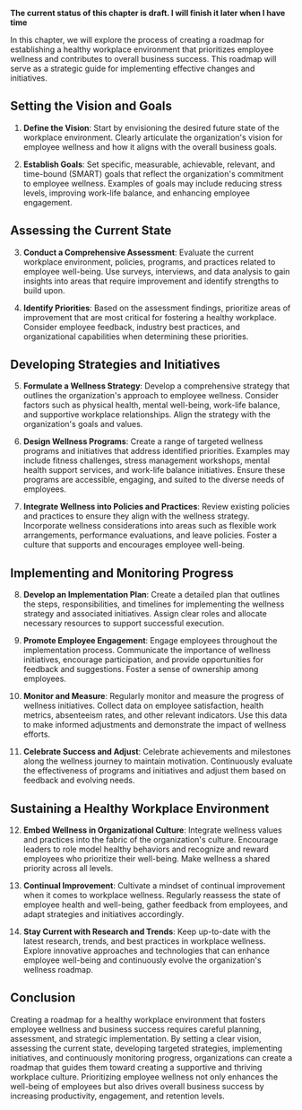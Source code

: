 **The current status of this chapter is draft. I will finish it later when I have time**

In this chapter, we will explore the process of creating a roadmap for establishing a healthy workplace environment that prioritizes employee wellness and contributes to overall business success. This roadmap will serve as a strategic guide for implementing effective changes and initiatives.

Setting the Vision and Goals
----------------------------

1. **Define the Vision**: Start by envisioning the desired future state of the workplace environment. Clearly articulate the organization's vision for employee wellness and how it aligns with the overall business goals.

2. **Establish Goals**: Set specific, measurable, achievable, relevant, and time-bound (SMART) goals that reflect the organization's commitment to employee wellness. Examples of goals may include reducing stress levels, improving work-life balance, and enhancing employee engagement.

Assessing the Current State
---------------------------

3. **Conduct a Comprehensive Assessment**: Evaluate the current workplace environment, policies, programs, and practices related to employee well-being. Use surveys, interviews, and data analysis to gain insights into areas that require improvement and identify strengths to build upon.

4. **Identify Priorities**: Based on the assessment findings, prioritize areas of improvement that are most critical for fostering a healthy workplace. Consider employee feedback, industry best practices, and organizational capabilities when determining these priorities.

Developing Strategies and Initiatives
-------------------------------------

5. **Formulate a Wellness Strategy**: Develop a comprehensive strategy that outlines the organization's approach to employee wellness. Consider factors such as physical health, mental well-being, work-life balance, and supportive workplace relationships. Align the strategy with the organization's goals and values.

6. **Design Wellness Programs**: Create a range of targeted wellness programs and initiatives that address identified priorities. Examples may include fitness challenges, stress management workshops, mental health support services, and work-life balance initiatives. Ensure these programs are accessible, engaging, and suited to the diverse needs of employees.

7. **Integrate Wellness into Policies and Practices**: Review existing policies and practices to ensure they align with the wellness strategy. Incorporate wellness considerations into areas such as flexible work arrangements, performance evaluations, and leave policies. Foster a culture that supports and encourages employee well-being.

Implementing and Monitoring Progress
------------------------------------

8. **Develop an Implementation Plan**: Create a detailed plan that outlines the steps, responsibilities, and timelines for implementing the wellness strategy and associated initiatives. Assign clear roles and allocate necessary resources to support successful execution.

9. **Promote Employee Engagement**: Engage employees throughout the implementation process. Communicate the importance of wellness initiatives, encourage participation, and provide opportunities for feedback and suggestions. Foster a sense of ownership among employees.

10. **Monitor and Measure**: Regularly monitor and measure the progress of wellness initiatives. Collect data on employee satisfaction, health metrics, absenteeism rates, and other relevant indicators. Use this data to make informed adjustments and demonstrate the impact of wellness efforts.

11. **Celebrate Success and Adjust**: Celebrate achievements and milestones along the wellness journey to maintain motivation. Continuously evaluate the effectiveness of programs and initiatives and adjust them based on feedback and evolving needs.

Sustaining a Healthy Workplace Environment
------------------------------------------

12. **Embed Wellness in Organizational Culture**: Integrate wellness values and practices into the fabric of the organization's culture. Encourage leaders to role model healthy behaviors and recognize and reward employees who prioritize their well-being. Make wellness a shared priority across all levels.

13. **Continual Improvement**: Cultivate a mindset of continual improvement when it comes to workplace wellness. Regularly reassess the state of employee health and well-being, gather feedback from employees, and adapt strategies and initiatives accordingly.

14. **Stay Current with Research and Trends**: Keep up-to-date with the latest research, trends, and best practices in workplace wellness. Explore innovative approaches and technologies that can enhance employee well-being and continuously evolve the organization's wellness roadmap.

Conclusion
----------

Creating a roadmap for a healthy workplace environment that fosters employee wellness and business success requires careful planning, assessment, and strategic implementation. By setting a clear vision, assessing the current state, developing targeted strategies, implementing initiatives, and continuously monitoring progress, organizations can create a roadmap that guides them toward creating a supportive and thriving workplace culture. Prioritizing employee wellness not only enhances the well-being of employees but also drives overall business success by increasing productivity, engagement, and retention levels.
